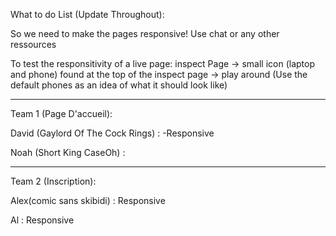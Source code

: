 What to do List (Update Throughout):

So we need to make the pages responsive! Use chat or any other ressources


To test the responsitivity of a live page: inspect Page -> small icon (laptop and phone) found at the top of the inspect page -> play around (Use the default phones as an idea of what it should look like)

---------------------------------------------------------------------------------------------------------


Team 1 (Page D'accueil):


David (Gaylord Of The Cock Rings) :
-Responsive

Noah (Short King 
                  CaseOh) :

---------------------------------------------------------------------------------------------------------


Team 2 (Inscription):


Alex(comic sans skibidi) :
Responsive

Al :
Responsive
